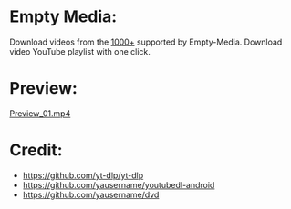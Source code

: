 # Empty Media:
Download videos from the [1000+](https://ytdl-org.github.io/youtube-dl/supportedsites.html) supported by Empty-Media.
Download video YouTube playlist with one click.

# Preview:
[Preview_01.mp4](preview%2FPreview_01.mp4)

# Credit:
- https://github.com/yt-dlp/yt-dlp
- https://github.com/yausername/youtubedl-android
- https://github.com/yausername/dvd
